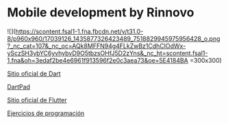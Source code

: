 # Mobile development by Rinnovo

![](https://scontent.fsal1-1.fna.fbcdn.net/v/t31.0-8/p960x960/17039126_1435877326423489_7518829945975956428_o.png?_nc_cat=107&_nc_oc=AQk8MFFN94g4FLkZwBz1CdhClOdWx-ySczSH3ybYC6yvhybvD9O5tbzsOHfJ5D2zYns&_nc_ht=scontent.fsal1-1.fna&oh=3edaf2be4e6961f913596f2e0c3aea73&oe=5E4184BA =300x300)

[Sitio oficial de Dart](https://dart.dev/)

[DartPad](https://dartpad.dartlang.org/)

[Sitio oficial de Flutter](https://flutter.dev/)

[Ejercicios de programación](https://adriann.github.io/programming_problems.html)
